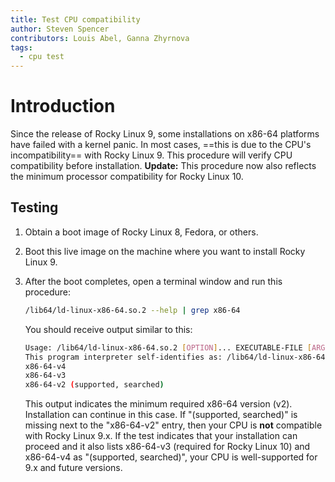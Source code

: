 ```yaml
---
title: Test CPU compatibility
author: Steven Spencer
contributors: Louis Abel, Ganna Zhyrnova
tags:
  - cpu test 
---
```


# Introduction

Since the release of Rocky Linux 9, some installations on x86-64 platforms have failed with a kernel panic. In most cases, ==this is due to the CPU's incompatibility== with Rocky Linux 9. This procedure will verify CPU compatibility before installation. **Update:** This procedure now also reflects the minimum processor compatibility for Rocky Linux 10.

## Testing

1. Obtain a boot image of Rocky Linux 8, Fedora, or others.

2. Boot this live image on the machine where you want to install Rocky Linux 9.

3. After the boot completes, open a terminal window and run this procedure:

    ```bash
    /lib64/ld-linux-x86-64.so.2 --help | grep x86-64
    ```

    You should receive output similar to this:

    ```bash
    Usage: /lib64/ld-linux-x86-64.so.2 [OPTION]... EXECUTABLE-FILE [ARGS-FOR-PROGRAM...]
    This program interpreter self-identifies as: /lib64/ld-linux-x86-64.so.2
    x86-64-v4
    x86-64-v3
    x86-64-v2 (supported, searched)
    ```

    This output indicates the minimum required x86-64 version (v2). Installation can continue in this case. If "(supported, searched)" is missing next to the "x86-64-v2" entry, then your CPU is **not** compatible with Rocky Linux 9.x. If the test indicates that your installation can proceed and it also lists x86-64-v3 (required for Rocky Linux 10) and x86-64-v4 as "(supported, searched)", your CPU is well-supported for 9.x and future versions.
